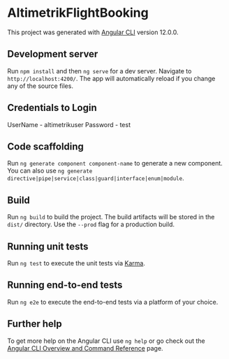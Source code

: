 # AltimetrikFlightBooking

This project was generated with [Angular CLI](https://github.com/angular/angular-cli) version 12.0.0.

## Development server

Run `npm install` and then `ng serve` for a dev server. Navigate to `http://localhost:4200/`. The app will automatically reload if you change any of the source files.

## Credentials to Login
UserName - altimetrikuser
Password - test

## Code scaffolding

Run `ng generate component component-name` to generate a new component. You can also use `ng generate directive|pipe|service|class|guard|interface|enum|module`.

## Build

Run `ng build` to build the project. The build artifacts will be stored in the `dist/` directory. Use the `--prod` flag for a production build.

## Running unit tests

Run `ng test` to execute the unit tests via [Karma](https://karma-runner.github.io).

## Running end-to-end tests

Run `ng e2e` to execute the end-to-end tests via a platform of your choice.

## Further help

To get more help on the Angular CLI use `ng help` or go check out the [Angular CLI Overview and Command Reference](https://angular.io/cli) page.
